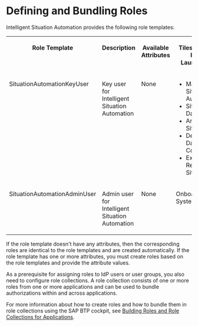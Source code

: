 <!-- loioe5d5445b80f84fcfab3d49e43b55e563 -->

# Defining and Bundling Roles

Intelligent Situation Automation provides the following role templates:


<table>
<tr>
<th valign="top">

Role Template



</th>
<th valign="top">

Description



</th>
<th valign="top">

Available Attributes



</th>
<th valign="top">

Tiles on SAP Fiori Launchpad



</th>
</tr>
<tr>
<td valign="top">

SituationAutomationKeyUser



</td>
<td valign="top">

Key user for Intelligent Situation Automation



</td>
<td valign="top">

None



</td>
<td valign="top">

-   Manage Situation Automation
-   Situation Dashboard
-   Analyze Situations
-   Delete Data Context
-   Explore Related Situations



</td>
</tr>
<tr>
<td valign="top">

SituationAutomationAdminUser



</td>
<td valign="top">

Admin user for Intelligent Situation Automation 



</td>
<td valign="top">

None



</td>
<td valign="top">

Onboard System



</td>
</tr>
</table>

If the role template doesn't have any attributes, then the corresponding roles are identical to the role templates and are created automatically. If the role template has one or more attributes, you must create roles based on the role templates and provide the attribute values.

As a prerequisite for assigning roles to IdP users or user groups, you also need to configure role collections. A role collection consists of one or more roles from one or more applications and can be used to bundle authorizations within and across applications.

For more information about how to create roles and how to bundle them in role collections using the SAP BTP cockpit, see [Building Roles and Role Collections for Applications](https://help.sap.com/viewer/65de2977205c403bbc107264b8eccf4b/Cloud/en-US/eaa6a26291914b348e875a00b6beb729.html).


